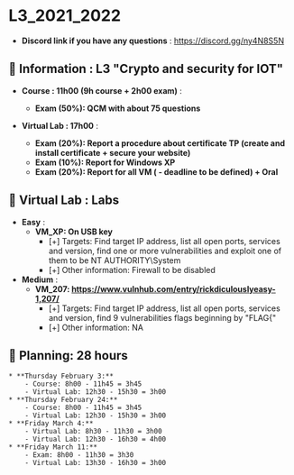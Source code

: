 # L3_2021_2022

* **Discord link if you have any questions** : https://discord.gg/ny4N8S5N

## 📢 Information : L3 "Crypto and security for IOT"

* **Course : 11h00 (9h course + 2h00 exam)** : 
    * **Exam (50%): QCM with about 75 questions**

* **Virtual Lab : 17h00** :
    * **Exam (20%): Report a procedure about certificate TP (create and install certificate + secure your website)**
    * **Exam (10%): Report for Windows XP**
    * **Exam (20%): Report for all VM ( - deadline to be defined) + Oral**

## 📢 Virtual Lab : Labs
* **Easy** :
    * **VM_XP: On USB key**
        - [+] Targets: Find target IP address, list all open ports, services and version, find one or more vulnerabilities and exploit one of them to be NT AUTHORITY\System
        - [+] Other information: Firewall to be disabled
* **Medium** :
    * **VM_207: https://www.vulnhub.com/entry/rickdiculouslyeasy-1,207/**
        - [+] Targets: Find target IP address, list all open ports, services and version, find 9 vulnerabilities flags beginning by "FLAG{"
        - [+] Other information: NA

## 📢 Planning: 28 hours
    * **Thursday February 3:**
        - Course: 8h00 - 11h45 = 3h45
        - Virtual Lab: 12h30 - 15h30 = 3h00
    * **Thursday February 24:**
        - Course: 8h00 - 11h45 = 3h45
        - Virtual Lab: 12h30 - 15h30 = 3h00
    * **Friday March 4:**
        - Virtual Lab: 8h30 - 11h30 = 3h00
        - Virtual Lab: 12h30 - 16h30 = 4h00
    * **Friday March 11:** 
        - Exam: 8h00 - 11h30 = 3h30
        - Virtual Lab: 13h30 - 16h30 = 3h00
